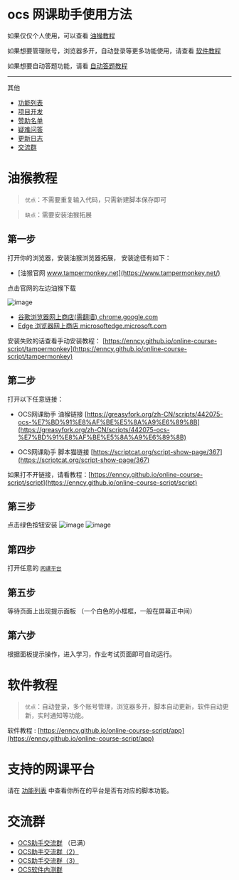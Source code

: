 # ocs 网课助手使用方法

如果仅仅个人使用，可以查看  [油猴教程](#油猴教程)

如果想要管理账号，浏览器多开，自动登录等更多功能使用，请查看 [软件教程](#软件教程) 

如果想要自动答题功能，请看 [自动答题教程](https://enncy.github.io/online-course-script/answerer-wrappers)
 

*** 

其他
-   [功能列表](https://enncy.github.io/online-course-script/feat-list)
-   [项目开发](https://enncy.github.io/online-course-script/api)
-   [赞助名单](https://enncy.github.io/online-course-script/sponsors)
-   [疑难问答](https://enncy.github.io/online-course-script/FQA)
-   [更新日志](https://github.com/enncy/online-course-script/blob/3.0/CHANGELOG.md)
-   [交流群](#交流群)

# 油猴教程

> `优点`：不需要重复输入代码，只需新建脚本保存即可

> `缺点`：需要安装油猴拓展

## 第一步

打开你的浏览器，安装油猴浏览器拓展， 安装途径有如下：

-   [油猴官网 www.tampermonkey.net](https://www.tampermonkey.net/) 

点击官网的左边油猴下载

![image](https://user-images.githubusercontent.com/50533276/162660285-063771a2-b923-46e7-a9eb-ddaf513944af.png)


-   [谷歌浏览器网上商店(需翻墙)  chrome.google.com](https://chrome.google.com/webstore/detail/tampermonkey/dhdgffkkebhmkfjojejmpbldmpobfkfo)
-   [Edge 浏览器网上商店 microsoftedge.microsoft.com](https://microsoftedge.microsoft.com/addons/detail/tampermonkey/iikmkjmpaadaobahmlepeloendndfphd?hl=zh-CN)   

安装失败的话查看手动安装教程： [https://enncy.github.io/online-course-script/tampermonkey](https://enncy.github.io/online-course-script/tampermonkey)

## 第二步

打开以下任意链接：

- OCS网课助手 油猴链接 [https://greasyfork.org/zh-CN/scripts/442075-ocs-%E7%BD%91%E8%AF%BE%E5%8A%A9%E6%89%8B](https://greasyfork.org/zh-CN/scripts/442075-ocs-%E7%BD%91%E8%AF%BE%E5%8A%A9%E6%89%8B)

- OCS网课助手 脚本猫链接 [https://scriptcat.org/script-show-page/367](https://scriptcat.org/script-show-page/367)

如果打不开链接，请看教程：[https://enncy.github.io/online-course-script/script](https://enncy.github.io/online-course-script/script)

## 第三步

点击绿色按钮安装
![image](https://user-images.githubusercontent.com/50533276/162660627-ed7eddce-ce37-4f2a-9d0b-67e3b1ce4707.png)
![image](https://user-images.githubusercontent.com/50533276/162660722-ceeeec1e-d154-48f9-a077-a0e04a89e038.png)

## 第四步

打开任意的 [`网课平台`](#支持的网课平台) 

## 第五步

等待页面上出现提示面板 （一个白色的小框框，一般在屏幕正中间）

## 第六步

根据面板提示操作，进入学习，作业考试页面即可自动运行。


# 软件教程

> `优点`：自动登录，多个账号管理，浏览器多开，脚本自动更新，软件自动更新，实时通知等功能。

软件教程 : [https://enncy.github.io/online-course-script/app](https://enncy.github.io/online-course-script/app)
  
# 支持的网课平台

请在  [功能列表](https://enncy.github.io/online-course-script/feat-list) 中查看你所在的平台是否有对应的脚本功能。

# 交流群

-   [OCS助手交流群](https://qm.qq.com/cgi-bin/qm/qr?k=V33SnmNUa_ITyoe5FjZhR3LrRcoBD8x0&jump_from=webapi) （已满）
-   [OCS助手交流群（2）](https://qm.qq.com/cgi-bin/qm/qr?k=r2id1kAmyKz8CT77045a1XLUD7g3yIPJ&jump_from=webapi)  
-   [OCS助手交流群（3）](https://qm.qq.com/cgi-bin/qm/qr?k=Y9NXoI1MYzuMaEm3_tvMPY8jPxPCxiCk&jump_from=webapi)  
-   [OCS软件内测群](https://qm.qq.com/cgi-bin/qm/qr?k=yesrH-t4_-pCsn29uRuGRz7ShDLZ16d8&jump_from=webapi) 
 

